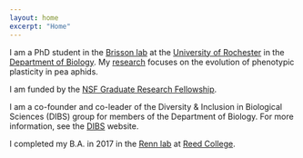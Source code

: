 ```yaml
---
layout: home
excerpt: "Home"
---
```


I am a PhD student in the [Brisson lab](https://www.brissonlab.org/) at the [University of Rochester](https://www.rochester.edu/) in the [Department of Biology](https://www.sas.rochester.edu/bio/). My [research](/research/) focuses on the evolution of phenotypic plasticity in pea aphids.

I am funded by the [NSF Graduate Research Fellowship](https://www.nsfgrfp.org/).

I am a co-founder and co-leader of the Diversity & Inclusion in Biological Sciences (DIBS) group for members of the Department of Biology. For more information, see the [DIBS](http://www.sas.rochester.edu/bio/sites/wibs/) website.

I completed my B.A. in 2017 in the [Renn lab](https://www.reed.edu/biology/renn/) at [Reed College](https://www.reed.edu/).
